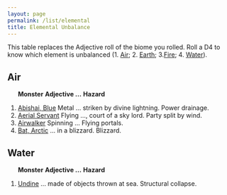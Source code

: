 ```yaml
---
layout: page
permalink: /list/elemental
title: Elemental Unbalance
---
```


This table replaces the Adjective roll of the biome you rolled. Roll a D4 to know which element is unbalanced (1. [Air](#air); 2. [Earth](#earth); 3.[Fire](#fire); 4. [Water](#water)).


## Air

&nbsp; &nbsp; &nbsp; <span class="a">**Monster**</span> <span class="ee">**Adjective ...**</span> **Hazard**

1. <span class="a">[Abishai, Blue](/monsters/abishai-blue)</span> <span class="e">Metal ... striken by divine lightning.</span> <span class="d">Power drainage.</span> 
1. <span class="a">[Aerial Servant](/monsters/aerial-servant)</span> <span class="e">Flying ..., court of a sky lord.</span> <span class="d">Party split by wind.</span> 
1. <span class="a">[Airwalker](/monsters/airwalker)</span> <span class="e">Spinning ...</span> <span class="d">Flying portals.</span> 
1. <span class="a">[Bat, Arctic](/monsters/bat-arctic)</span> <span class="e"> ... in a blizzard. </span> <span class="d">Blizzard.</span> 

## Water

&nbsp; &nbsp; &nbsp; <span class="a">**Monster**</span> <span class="ee">**Adjective ...**</span> **Hazard**

1. <span class="a">[Undine](/monsters/undine)</span> <span class="e"> ... made of objects thrown at sea.</span> <span class="d">Structural collapse.</span> 

